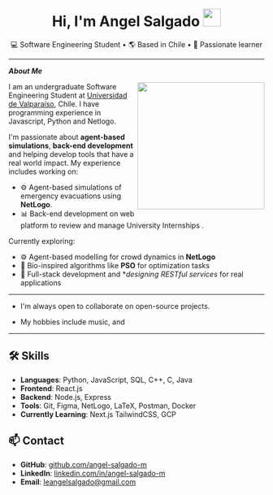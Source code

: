 <h1 align="center"> Hi, I'm Angel Salgado <img src="https://media.giphy.com/media/hvRJCLFzcasrR4ia7z/giphy.gif" width="35" >  </h1>

<p align="center">
  💻 Software Engineering Student • 🌎 Based in Chile • 🧠 Passionate learner
</p>

---

***About Me***

<img align="right" width=250px src="https://i.imgur.com/QnWs2mu.gif">

I am an undergraduate Software Engineering Student at [Universidad de Valparaíso](https://informatica.uv.cl/), Chile. I have programming experience in Javascript, Python and Netlogo.

I'm passionate about **agent-based simulations**, **back-end development** and helping develop tools that have a real world impact. My experience includes working on:

- ⚙️ Agent-based simulations of emergency evacuations using **NetLogo**.
- 📊 Back-end development on web platform to review and manage University Internships .

Currently exploring:
- ⚙️ Agent-based modelling for crowd dynamics in **NetLogo**
- 🧠 Bio-inspired algorithms like **PSO** for optimization tasks
- 🧰 Full-stack development and **designing RESTful services* for real applications

---

- I'm always open to collaborate on open-source projects.

- My hobbies include music, and 

---

## 🛠️ Skills

- **Languages**: Python, JavaScript, SQL, C++, C, Java
- **Frontend**: React.js
- **Backend**: Node.js, Express
- **Tools**: Git, Figma, NetLogo, LaTeX, Postman, Docker
- **Currently Learning**: Next.js TailwindCSS, GCP

## 📫 Contact

- **GitHub**: [github.com/angel-salgado-m](https://github.com/angel-salgado-m) 
- **LinkedIn**: [linkedin.com/in/angel-salgado-m](https://www.linkedin.com/in/angel-salgado-m/) 
- **Email**: leangelsalgado@gmail.com
